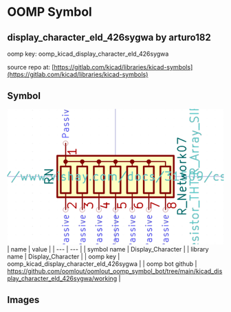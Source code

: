 # OOMP Symbol  
## display_character_eld_426sygwa  by arturo182  
  
oomp key: oomp_kicad_display_character_eld_426sygwa  
  
source repo at: [https://gitlab.com/kicad/libraries/kicad-symbols](https://gitlab.com/kicad/libraries/kicad-symbols)  
## Symbol  
  
[![working.png](working_600.png)](working.png)  
| name | value | 
| --- | --- | 
| symbol name | Display_Character | 
| library name | Display_Character | 
| oomp key | oomp_kicad_display_character_eld_426sygwa | 
| oomp bot github | https://github.com/oomlout/oomlout_oomp_symbol_bot/tree/main/kicad_display_character_eld_426sygwa/working | 
## Images  
